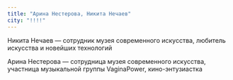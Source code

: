 ```yaml
---
title: "Арина Нестерова, Никита Нечаев"
city: "!!!!"
---
```


Никита Нечаев — сотрудник музея современного искусства, любитель искусства и новейших технологий

Арина Нестерова — сотрудница музея современного искусства, участница музыкальной группы VaginaPower, кино-энтузиастка
